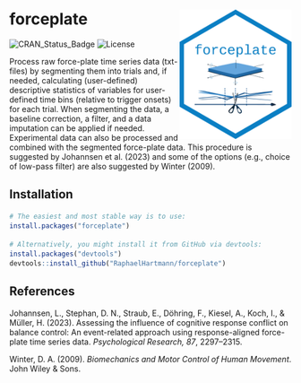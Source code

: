 # forceplate <a><img src="man/figures/forceplate_logo.png" width="200" align="right" /> </a>

![CRAN_Status_Badge](https://www.r-pkg.org/badges/version/forceplate)
![License](https://img.shields.io/badge/license-GPL\(%3E=2\)-0A7FC4.svg)

Process raw force-plate time series data (txt-files) by segmenting them into trials and, if needed, calculating (user-defined) descriptive statistics of variables for user-defined time bins (relative to trigger onsets) for each trial. When segmenting the data, a baseline correction, a filter, and a data imputation can be applied if needed. Experimental data can also be processed and combined with the segmented force-plate data. This procedure is suggested by Johannsen et al. (2023) and some of the options (e.g., choice of low-pass filter) are also suggested by Winter (2009).

## Installation

```r
# The easiest and most stable way is to use:
install.packages("forceplate")

# Alternatively, you might install it from GitHub via devtools:
install.packages("devtools")
devtools::install_github("RaphaelHartmann/forceplate")
```

## References

Johannsen, L., Stephan, D. N., Straub, E., Döhring, F., Kiesel, A., Koch, I., & Müller, H. (2023). Assessing the influence of cognitive response conflict on balance control: An event-related approach using response-aligned force-plate time series data. *Psychological Research, 87*, 2297–2315.

Winter, D. A. (2009). *Biomechanics and Motor Control of Human Movement*. John Wiley & Sons.
